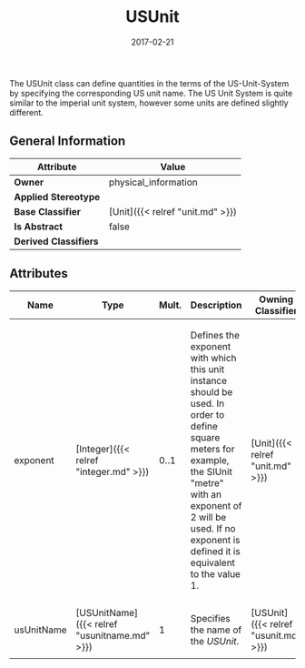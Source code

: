 ﻿---
title: USUnit
toc: false
type: specs
date: "2017-02-21"
draft: false
specification: VEC
version: 1.1.3
documentType: "Recommendation"
elementType: Class
classes:
  - USUnit
menu_name: vec-1.1.3
---
<p> The USUnit class can define quantities in the terms of the US-Unit-System by specifying the corresponding US unit name. The US Unit System is quite similar to the imperial unit system, however some units are defined slightly different.      </p>

## General Information

| Attribute               | Value |
|-------------------------|-------|
| **Owner**               | physical_information |
| **Applied Stereotype**  |   |
| **Base Classifier**     | [Unit]({{< relref "unit.md" >}})<br/>  |
| **Is Abstract**         | false |
| **Derived Classifiers** |   |

## Attributes
|  Name  |  Type  |  Mult.  |  Description  |  Owning Classifier  |
|--------|--------|---------|---------------|--------------|
|exponent | [Integer]({{< relref "integer.md" >}}) | 0..1 | <p> Defines the exponent with which this unit instance should be used. In order to define square meters for example, the SIUnit &quot;metre&quot; with an exponent of 2 will be used. If no exponent is defined it is equivalent to the value 1.      </p> | [Unit]({{< relref "unit.md" >}}) |
|usUnitName | [USUnitName]({{< relref "usunitname.md" >}}) | 1 | <p> Specifies the name of the <i>USUnit</i>.      </p> | [USUnit]({{< relref "usunit.md" >}}) |

